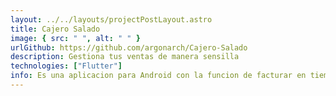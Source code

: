 ```yaml
---
layout: ../../layouts/projectPostLayout.astro
title: Cajero Salado
image: { src: " ", alt: " " }
urlGithub: https://github.com/argonarch/Cajero-Salado
description: Gestiona tus ventas de manera sensilla
technologies: ["Flutter"]
info: Es una aplicacion para Android con la funcion de facturar en tiempo real las compras de tus clientes
---
```

